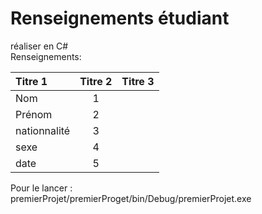 # Renseignements étudiant

réaliser en C#     
Renseignements:      
       
          
| Titre 1       |     Titre 2     |        Titre 3 |
| :------------ | :-------------: | -------------: |
| Nom           |     1           |                |
| Prénom        |   2             |                |
| nationnalité  |        3        |                |    
| sexe          |        4        |                |
| date          |        5        |                |     
            
            
                 
Pour le lancer :     
premierProjet/premierProget/bin/Debug/premierProjet.exe
